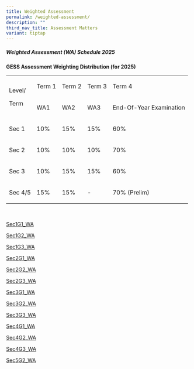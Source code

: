 ```yaml
---
title: Weighted Assessment
permalink: /weighted-assessment/
description: ""
third_nav_title: Assessment Matters
variant: tiptap
---
```

<h5>Weighted Assessment (WA) Schedule 2025</h5>
<p></p>
<p><strong>GESS Assessment Weighting Distribution (for 2025)</strong>
</p>
<p></p>
<table style="minWidth: 125px">
<colgroup>
<col>
<col>
<col>
<col>
<col>
</colgroup>
<tbody>
<tr>
<td rowspan="2" colspan="1">
<p>Level/</p>
<p>Term</p>
</td>
<td rowspan="1" colspan="1">
<p>Term 1</p>
</td>
<td rowspan="1" colspan="1">
<p>Term 2</p>
</td>
<td rowspan="1" colspan="1">
<p>Term 3</p>
</td>
<td rowspan="1" colspan="1">
<p>Term 4</p>
</td>
</tr>
<tr>
<td rowspan="1" colspan="1">
<p>WA1</p>
</td>
<td rowspan="1" colspan="1">
<p>WA2</p>
</td>
<td rowspan="1" colspan="1">
<p>WA3</p>
</td>
<td rowspan="1" colspan="1">
<p>End-Of-Year Examination</p>
</td>
</tr>
<tr>
<td rowspan="1" colspan="1">
<p>Sec 1</p>
</td>
<td rowspan="1" colspan="1">
<p>10%</p>
</td>
<td rowspan="1" colspan="1">
<p>15%</p>
</td>
<td rowspan="1" colspan="1">
<p>15%</p>
</td>
<td rowspan="1" colspan="1">
<p>60%</p>
</td>
</tr>
<tr>
<td rowspan="1" colspan="1">
<p>Sec 2</p>
</td>
<td rowspan="1" colspan="1">
<p>10%</p>
</td>
<td rowspan="1" colspan="1">
<p>10%</p>
</td>
<td rowspan="1" colspan="1">
<p>10%</p>
</td>
<td rowspan="1" colspan="1">
<p>70%</p>
</td>
</tr>
<tr>
<td rowspan="1" colspan="1">
<p>Sec 3</p>
</td>
<td rowspan="1" colspan="1">
<p>10%</p>
</td>
<td rowspan="1" colspan="1">
<p>15%</p>
</td>
<td rowspan="1" colspan="1">
<p>15%</p>
</td>
<td rowspan="1" colspan="1">
<p>60%</p>
</td>
</tr>
<tr>
<td rowspan="1" colspan="1">
<p>Sec 4/5</p>
</td>
<td rowspan="1" colspan="1">
<p>15%</p>
</td>
<td rowspan="1" colspan="1">
<p>15%</p>
</td>
<td rowspan="1" colspan="1">
<p>-</p>
</td>
<td rowspan="1" colspan="1">
<p>70% (Prelim)</p>
</td>
</tr>
</tbody>
</table>
<p>&nbsp;</p>
<p></p>
<p><a href="/files/Sec1G1_WA_2025.pdf" rel="noopener nofollow" target="_blank">Sec1G1_WA</a>
</p>
<p><a href="/files/Sec1G2_WA_2025.pdf" rel="noopener nofollow" target="_blank">Sec1G2_WA</a>
</p>
<p><a href="/files/Sec1G3_WA_2025.pdf" rel="noopener nofollow" target="_blank">Sec1G3_WA</a>
</p>
<p><a href="/files/Sec2G1_WA_2025.pdf" rel="noopener nofollow" target="_blank">Sec2G1_WA</a>
</p>
<p><a href="/files/Sec2G2_WA_2025.pdf" rel="noopener nofollow" target="_blank">Sec2G2_WA</a>
</p>
<p><a href="/files/Sec2G3_WA_2025.pdf" rel="noopener nofollow" target="_blank">Sec2G3_WA</a>
</p>
<p><a href="/files/Sec3G1_WA_2025.pdf" rel="noopener nofollow" target="_blank">Sec3G1_WA</a>
</p>
<p><a href="/files/Sec3G2_WA_2025.pdf" rel="noopener nofollow" target="_blank">Sec3G2_WA</a>
</p>
<p><a href="/files/Sec3G3_WA_2025.pdf" rel="noopener nofollow" target="_blank">Sec3G3_WA</a>
</p>
<p><a href="/files/Sec4G1_WA_2025.pdf" rel="noopener nofollow" target="_blank">Sec4G1_WA</a>
</p>
<p><a href="/files/Sec4G2_WA_2025.pdf" rel="noopener nofollow" target="_blank">Sec4G2_WA</a>
</p>
<p><a href="/files/Sec4G3_WA_2025.pdf" rel="noopener nofollow" target="_blank">Sec4G3_WA</a>
</p>
<p><a href="/files/Sec5G2_WA_2025.pdf" rel="noopener nofollow" target="_blank">Sec5G2_WA</a>
</p>
<p>
<br>
</p>